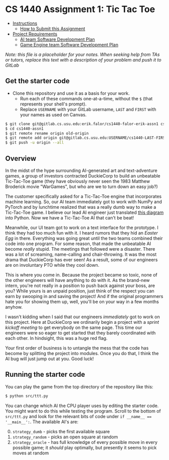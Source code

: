 # CS 1440 Assignment 1: Tic Tac Toe

*   [Instructions](./instructions/README.md)
    *   [How to Submit this Assignment](./instructions/How_To_Submit.md)
*   [Project Requirements](./instructions/Requirements.md)
    *   [AI team Software Development Plan](./instructions/AI_Team_Plan.md)
    *   [Game Engine team Software Development Plan](./instructions/Engine_Team_Plan.md)


*Note: this file is a placeholder for your notes.  When seeking help from TAs or tutors, replace this text with a description of your problem and push it to GitLab*


## Get the starter code

*   Clone this repository and use it as a basis for your work.
    *   Run each of these commands one-at-a-time, without the `$` (that represents your shell's prompt).
    *   Replace `USERNAME` with your GitLab username, `LAST` and `FIRST` with your names as used on Canvas.

```bash
$ git clone git@gitlab.cs.usu.edu:erik.falor/cs1440-falor-erik-assn1 cs1440-assn1
$ cd cs1440-assn1
$ git remote rename origin old-origin
$ git remote add origin git@gitlab.cs.usu.edu:USERNAME/cs1440-LAST-FIRST-assn1.git
$ git push -u origin --all
```


## Overview

In the midst of the hype surrounding AI-generated art and text-adventure games, a group of investors contracted DuckieCorp to build an unbeatable Tic-Tac-Toe game (they have obviously never seen the 1983 Matthew Broderick movie "WarGames", but who are we to turn down an easy job?)

The customer specifically asked for a Tic-Tac-Toe engine that incorporates machine learning.  So, our AI team immediately got to work with NumPy and PyTorch and by lunchtime realized that was a really dumb way to make a Tic-Tac-Toe game.  I believe our lead AI engineer just translated [this diagram](https://xkcd.com/832/) into Python.  Now we have a Tic-Tac-Toe AI that can't be beat!

Meanwhile, our UI team got to work on a text interface for the prototype.  I think they had too much fun with it.  I heard rumors that they hid an *Easter Egg* in there.  Everything was going great until the two teams combined their code into one program.  For some reason, that made the unbeatable AI become *really* stupid.  The meetings that followed were a disaster.  There was a lot of screaming, name-calling and chair-throwing.  It was the most drama that DuckieCorp has ever seen!  As a result, some of our engineers are on involuntary PTO while they cool down.

This is where you come in.  Because the project became so toxic, none of the other engineers will have anything to do with it.  As the brand-new intern, you're not really in a position to push back against your boss, are you?  While yours is an unpaid position, just think of the respect you can earn by swooping in and saving the project!  And if the original programmers hate you for showing them up, well, you'll be on your way in a few months anyhow.

I wasn't kidding when I said that our engineers *immediately* got to work on this project.  Here at DuckieCorp we ordinarily begin a project with a *sprint kickoff meeting* to get everybody on the same page.  This time our engineers were so eager to get started that they barely coordinated with each other.  In hindsight, this was a huge red flag.

Your first order of business is to untangle the mess that the code has become by splitting the project into modules.  Once you do that, I think the AI bug will just jump out at you.  Good luck!


## Running the starter code

You can play the game from the top directory of the repository like this:

```bash
$ python src/ttt.py
```

You can change which AI the CPU player uses by editing the starter code.  You might want to do this while testing the program.  Scroll to the bottom of `src/ttt.py` and look for the relevant bits of code under `if __name__ == '__main__':`.  The available AI's are:

0.  `strategy_dumb` - picks the first available square
1.  `strategy_random` - picks an open square at random
2.  `strategy_oracle` - has full knowledge of every possible move in every possible game; it *should* play optimally, but presently it seems to pick moves at random
